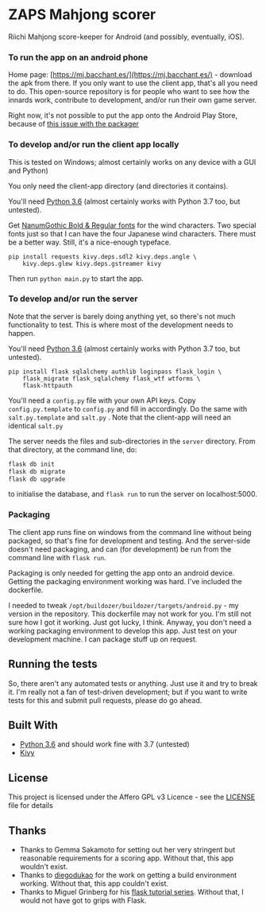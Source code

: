 # ZAPS Mahjong scorer

Riichi Mahjong score-keeper for Android (and possibly, eventually, iOS).

### To run the app on an android phone

Home page: [https://mj.bacchant.es/](https://mj.bacchant.es/)  - download the apk from there. If you only want to use the client app, that's all you need to do. This open-source repository is for people who want to see how the innards work, contribute to development, and/or run their own game server.

Right now, it's not possible to put the app onto the Android Play Store, because of [this issue with the packager](https://github.com/kivy/python-for-android/issues/1219)

### To develop and/or run the client app locally

This is tested on Windows; almost certainly works on any device with a GUI and Python)

You only need the client-app directory (and directories it contains).

You'll need [Python 3.6](http://www.python.org/) (almost certainly works with Python 3.7 too, but untested). 

Get [NanumGothic Bold & Regular fonts](https://fonts.google.com/specimen/Nanum+Gothic) for the wind characters. Two special fonts just so that I can have the four Japanese wind characters. There must be a better way. Still, it's a nice-enough typeface.

```
pip install requests kivy.deps.sdl2 kivy.deps.angle \
    kivy.deps.glew kivy.deps.gstreamer kivy
```

Then run `python main.py` to start the app.


### To develop and/or run the server

Note that the server is barely doing anything yet, so there's not much functionality to test. This is where most of the development needs to happen.

You'll need [Python 3.6](http://www.python.org/) (almost certainly works with Python 3.7 too, but untested). 

```
pip install flask sqlalchemy authlib loginpass flask_login \
    flask_migrate flask_sqlalchemy flask_wtf wtforms \
    flask-httpauth
```

You'll need a `config.py` file with your own API keys. Copy `config.py.template` to `config.py` and fill in accordingly. Do the same with `salt.py.template` and `salt.py` . Note that the client-app will need an identical `salt.py`

The server needs the files and sub-directories in the `server` directory. From that directory, at the command line, do:
```python  
flask db init  
flask db migrate  
flask db upgrade  
```
to initialise the database, and ```flask run``` to run the server on localhost:5000.


### Packaging

The client app runs fine on windows from the command line without being packaged, so that's fine for development and testing. And the server-side doesn't need packaging, and can (for development) be run from the command line with `flask run`.

Packaging is only needed for getting the app onto an android device. Getting the packaging environment working was hard. I've included the dockerfile.

I needed to tweak `/opt/buildozer/buildozer/targets/android.py` - my version in the repository. This dockerfile may not work for you. I'm still not sure how I got it working. Just got lucky, I think. Anyway, you don't need a working packaging environment to develop this app. Just test on your development machine. I can package stuff up on request.


## Running the tests

So, there aren't any automated tests or anything. Just use it and try to break it. I'm really not a fan of test-driven development; but if you want to write tests for this and submit pull requests, please do go ahead.


## Built With

* [Python 3.6](https://python.org/) and should work fine with 3.7 (untested)
* [Kivy](https://kivy.org/)


## License

This project is licensed under the Affero GPL v3 Licence - see the [LICENSE](LICENSE) file for details


## Thanks

* Thanks to Gemma Sakamoto for setting out her very stringent but reasonable requirements for a scoring app. Without that, this app wouldn't exist.
* Thanks to [diegodukao](https://github.com/diegodukao/docker-python3-kivy-buildozer) for the work on getting a build environment working. Without that, this app couldn't exist.
* Thanks to Miguel Grinberg for his [flask tutorial series](https://blog.miguelgrinberg.com/post/the-flask-mega-tutorial-part-i-hello-world). Without that, I would not have got to grips with Flask.
